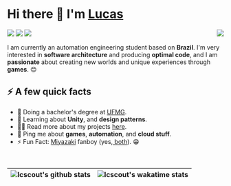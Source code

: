 <h1>Hi there 👋 I'm <a href="https://coutinho.codes/">Lucas</a> </h1>
<img align="right" src="https://c.tenor.com/2uyENRmiUt0AAAAC/coding.gif" />

<a href="https://www.linkedin.com/in/lcscout/"><img src="https://img.shields.io/badge/-LinkedIn-blue?style=for-the-badge&logo=Linkedin&logoColor=white&link=https://www.linkedin.com/in/lcscout/"></a>
<a href="https://telegram.me/lcscout/"><img src="https://img.shields.io/badge/-Telegram-004088?style=for-the-badge&logo=telegram&logoColor=white&link=https://telegram.me/lcscout/"></a>
<a href="mailto:lucas@coutinho.codes"><img src="https://img.shields.io/badge/-Mail-0B2C4A?style=for-the-badge&logo=Gmail&logoColor=white&link=mailto:lucas@coutinho.codes"></a>

I am currently an automation engineering student based on **Brazil**. I'm very interested in **software architecture** and producing **optimal code**, and I am **passionate** about creating new worlds and unique experiences through **games**. 😊

<h2>⚡️ A few quick facts</h2>
<ul>
<li>🔭 Doing a bachelor's degree at <a href="https://ufmg.br">UFMG</a>.</li>
<li>🧐 Learning about <strong>Unity</strong>, and <strong>design patterns</strong>.</li>
<li>👨‍💻 Read more about my projects <a href="https://coutinho.codes/portfolio">here</a>.</li>
<li>💬 Ping me about <strong>games</strong>, <strong>automation</strong>, and <strong>cloud stuff</strong>.</li>
<li>⚡ Fun Fact: <a href="https://en.wikipedia.org/wiki/Hidetaka_Miyazaki">Miyazaki</a> fanboy (yes,<a href="https://en.wikipedia.org/wiki/Hayao_Miyazaki"> both</a>). 😁</li>
</ul>

<br>
<div align="center">
  
  | <img align="center" src="https://github-readme-stats.vercel.app/api?username=lcscout&show_icons=true&include_all_commits=true&theme=cobalt&hide_border=true" alt="lcscout's github stats" /> | <img align="center" src="https://github-readme-stats.vercel.app/api/wakatime?username=@lcscout&layout=compact&theme=cobalt&hide_border=true&custom_title=Lucas Coutinho's WakaTime Stats" alt="lcscout's wakatime stats" /> |
  | ------------- | ------------- |
  
</div>

<!-- Wakatime: ?range= can be one of last_7_days, last_30_days, last_6_months, or last_year -->

